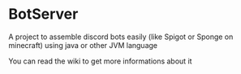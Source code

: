 # BotServer
A project to assemble discord bots easily (like Spigot or Sponge on minecraft) using java or other JVM language

You can read the wiki to get more informations about it
